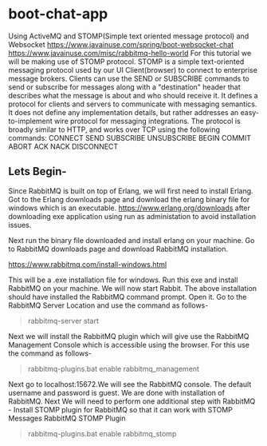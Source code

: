 # boot-chat-app
Using ActiveMQ and STOMP(Simple text oriented message protocol) and Websocket
https://www.javainuse.com/spring/boot-websocket-chat
https://www.javainuse.com/misc/rabbitmq-hello-world
For this tutorial we will be making use of STOMP protocol. STOMP is a simple text-oriented messaging protocol used by our UI Client(browser) to connect to enterprise message brokers.
Clients can use the SEND or SUBSCRIBE commands to send or subscribe for messages along with a "destination" header that describes what the message is about and who should receive it.
It defines a protocol for clients and servers to communicate with messaging semantics. It does not define any implementation details, but rather addresses an easy-to-implement wire protocol for messaging integrations. The protocol is broadly similar to HTTP, and works over TCP using the following commands:
CONNECT
SEND
SUBSCRIBE
UNSUBSCRIBE
BEGIN
COMMIT
ABORT
ACK
NACK
DISCONNECT

Lets Begin-
------------------
Since RabbitMQ is built on top of Erlang, we will first need to install Erlang. Got to the Erlang downloads page and download the erlang binary file for windows which is an executable.
https://www.erlang.org/downloads
after downloading exe application using run as administation to avoid installation issues.

Next run the binary file downloaded and install erlang on your machine.
Go to RabbitMQ downloads page and download RabbitMQ installation.

https://www.rabbitmq.com/install-windows.html

This will be a .exe installation file for windows.
Run this exe and install RabbitMQ on your machine.
We will now start Rabbit. The above installation should have installed the RabbitMQ command prompt. Open it.
Go to the RabbitMQ Server Location and use the command as follows-
>rabbitmq-server start

Next we will install the RabbitMQ plugin which will give use the RabbitMQ Management Console which is accessible using the browser. For this use the command as follows-
>rabbitmq-plugins.bat enable rabbitmq_management

Next go to localhost:15672.We will see the RabbitMQ console. The default username and password is guest.
We are done with installation of RabbitMQ.
Next
We will need to perform one additional step with RabbitMQ - Install STOMP plugin for RabbitMQ so that it can work with STOMP Messages
RabbitMQ STOMP Plugin
>rabbitmq-plugins.bat enable rabbitmq_stomp

